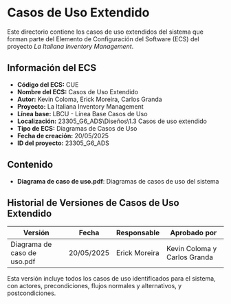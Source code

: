 # Casos de Uso Extendido

Este directorio contiene los casos de uso extendidos del sistema que forman parte del Elemento de Configuración del Software (ECS) del proyecto *La Italiana Inventory Management*.

## Información del ECS

- **Código del ECS:** CUE  
- **Nombre del ECS:** Casos de Uso Extendido  
- **Autor:** Kevin Coloma, Erick Moreira, Carlos Granda
- **Proyecto:** La Italiana Inventory Management  
- **Línea base:** LBCU - Línea Base Casos de Uso  
- **Localización:** 23305_G6_ADS\Diseños\1.3 Casos de uso extendido  
- **Tipo de ECS:** Diagramas de Casos de Uso  
- **Fecha de creación:** 20/05/2025  
- **ID del proyecto:** 23305_G6_ADS  

## Contenido

- **Diagrama de caso de uso.pdf**: Diagramas de casos de uso del sistema

## Historial de Versiones de Casos de Uso Extendido

| Versión | Fecha | Responsable | Aprobado por |
|---------|-------|-------------|--------------|
| Diagrama de caso de uso.pdf | 20/05/2025 | Erick Moreira | Kevin Coloma y Carlos Granda |

Esta versión incluye todos los casos de uso identificados para el sistema, con actores, precondiciones, flujos normales y alternativos, y postcondiciones.
